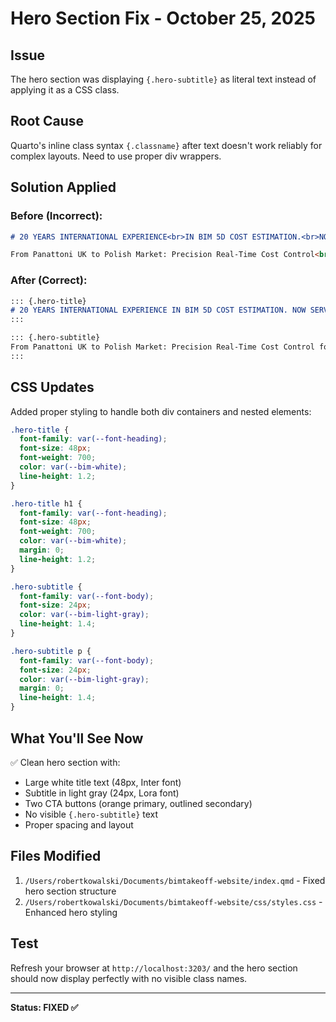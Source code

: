 # Hero Section Fix - October 25, 2025

## Issue
The hero section was displaying `{.hero-subtitle}` as literal text instead of applying it as a CSS class.

## Root Cause
Quarto's inline class syntax `{.classname}` after text doesn't work reliably for complex layouts. Need to use proper div wrappers.

## Solution Applied

### Before (Incorrect):
```markdown
# 20 YEARS INTERNATIONAL EXPERIENCE<br>IN BIM 5D COST ESTIMATION.<br>NOW SERVING POLAND. {.hero-title}

From Panattoni UK to Polish Market: Precision Real-Time Cost Control<br>for Projects 30,000-120,000 m² {.hero-subtitle}
```

### After (Correct):
```markdown
::: {.hero-title}
# 20 YEARS INTERNATIONAL EXPERIENCE IN BIM 5D COST ESTIMATION. NOW SERVING POLAND.
:::

::: {.hero-subtitle}
From Panattoni UK to Polish Market: Precision Real-Time Cost Control for Projects 30,000-120,000 m²
:::
```

## CSS Updates

Added proper styling to handle both div containers and nested elements:

```css
.hero-title {
  font-family: var(--font-heading);
  font-size: 48px;
  font-weight: 700;
  color: var(--bim-white);
  line-height: 1.2;
}

.hero-title h1 {
  font-family: var(--font-heading);
  font-size: 48px;
  font-weight: 700;
  color: var(--bim-white);
  margin: 0;
  line-height: 1.2;
}

.hero-subtitle {
  font-family: var(--font-body);
  font-size: 24px;
  color: var(--bim-light-gray);
  line-height: 1.4;
}

.hero-subtitle p {
  font-family: var(--font-body);
  font-size: 24px;
  color: var(--bim-light-gray);
  margin: 0;
  line-height: 1.4;
}
```

## What You'll See Now

✅ Clean hero section with:
- Large white title text (48px, Inter font)
- Subtitle in light gray (24px, Lora font)
- Two CTA buttons (orange primary, outlined secondary)
- No visible `{.hero-subtitle}` text
- Proper spacing and layout

## Files Modified

1. `/Users/robertkowalski/Documents/bimtakeoff-website/index.qmd` - Fixed hero section structure
2. `/Users/robertkowalski/Documents/bimtakeoff-website/css/styles.css` - Enhanced hero styling

## Test

Refresh your browser at `http://localhost:3203/` and the hero section should now display perfectly with no visible class names.

---

**Status: FIXED ✅**
